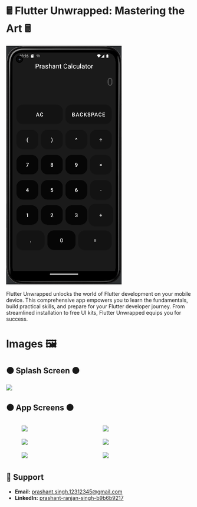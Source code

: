 # 🖩 Flutter Unwrapped: Mastering the Art 🖩

![App Icon](https://raw.githubusercontent.com/Prashant-ranjan-singh-123/Android-Calculator/main/ScreenShot/Cal.PNG)

Flutter Unwrapped unlocks the world of Flutter development on your mobile device.  This comprehensive app empowers you to learn the fundamentals, build practical skills, and prepare for your Flutter developer journey.  From streamlined installation to free UI kits, Flutter Unwrapped equips you for success.

# Images 🖼️

## ⚫ Splash Screen ⚫
<img src="https://github.com/Prashant-ranjan-singh-123/flutter-Unwrapped/blob/master/readme_image/splash.png?raw=true" width="300">

## ⚫ App Screens ⚫

<div style="display: flex; flex-wrap: wrap; justify-content: center;">
    <img src="https://github.com/Prashant-ranjan-singh-123/flutter-Unwrapped/blob/master/readme_image/screen_1.png?raw=true" style="width: 200px; margin: 10px;">
    <img src="https://github.com/Prashant-ranjan-singh-123/flutter-Unwrapped/blob/master/readme_image/screen_2.png?raw=true" style="width: 200px; margin: 10px;">
    <img src="https://github.com/Prashant-ranjan-singh-123/flutter-Unwrapped/blob/master/readme_image/screen_3.png?raw=true" style="width: 200px; margin: 10px;">
    <img src="https://github.com/Prashant-ranjan-singh-123/flutter-Unwrapped/blob/master/readme_image/screen_4.png?raw=true" style="width: 200px; margin: 10px;">
    <img src="https://github.com/Prashant-ranjan-singh-123/flutter-Unwrapped/blob/master/readme_image/screen_5.png?raw=true" style="width: 200px; margin: 10px;">
    <img src="https://github.com/Prashant-ranjan-singh-123/flutter-Unwrapped/blob/master/readme_image/screen_6.png?raw=true" style="width: 200px; margin: 10px;">
</div>

## 🙋 Support

- **Email:** [prashant.singh.12312345@gmail.com](https://mail.google.com/mail/u/?authuser=prashant.singh.12312345@gmail.com)
- **LinkedIn:** [prashant-ranjan-singh-b9b6b9217](https://www.linkedin.com/in/prashant-ranjan-singh-b9b6b9217/)
